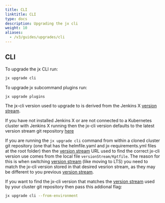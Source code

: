 ```yaml
---
title: CLI
linktitle: CLI
type: docs
description: Upgrading the jx cli
weight: 10
aliases:
  - /v3/guides/upgrades/cli
---
```


## CLI

To upgrade the jx CLI run:
```bash
jx upgrade cli
```

To upgrade jx subcommand plugins run:
```bash
jx upgrade plugins
```

The jx-cli version used to upgrade to is derived from the Jenkins X [version stream](/about/concepts/version-stream/).  

If you have not installed Jenkins X or are not connected to a Kubernetes cluster with Jenkins X running then the jx-cli version defaults to the latest version stream git repository [here](https://github.com/jenkins-x/jxr-versions/blob/master/packages/jx-cli.yml)

If you are running the `jx upgrade cli` command from within a cloned cluster git repository (one that has the helmfile.yaml and jx-requirements.yml files at the root folder) then the [version stream](/about/concepts/version-stream/) URL used to find the correct jx-cli version use comes from the local file `versionStream/Kptfile`.  The reason for this is when switching [version stream](/about/concepts/version-stream/) (like moving to LTS) you need to match the jx-cli version stored in that desired vesrion stream, as they may be different to you previous [version stream](/about/concepts/version-stream/).

If you want to find the jx-cli version that matches the [version stream](/about/concepts/version-stream/) used by your cluster git repository then pass this addional flag:

```bash
jx upgrade cli --from-environment
```
